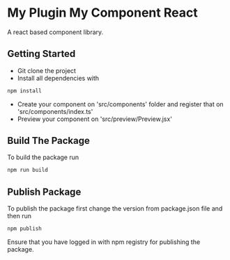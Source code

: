 # My Plugin My Component React

A react based component library.

## Getting Started
- Git clone the project
- Install all dependencies with
```bash
npm install 
```
- Create your component on 'src/components' folder and register that on 'src/components/index.ts'
- Preview your component on 'src/preview/Preview.jsx'

## Build The Package
To build the package run 
```bash
npm run build
```

## Publish Package
To publish the package first change the version from package.json file and then run
```bash
npm publish
```
Ensure that you have logged in with npm registry for publishing the package.


